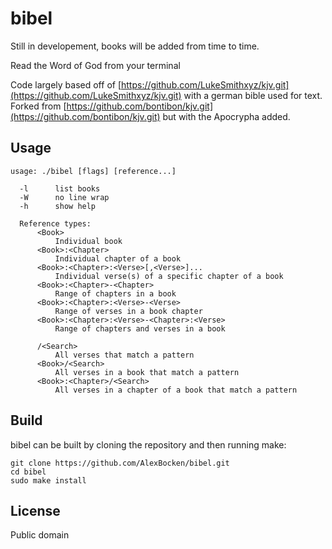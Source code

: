 # bibel

Still in developement, books will be added from time to time.

Read the Word of God from your terminal

Code largely based off of [https://github.com/LukeSmithxyz/kjv.git](https://github.com/LukeSmithxyz/kjv.git)
with a german bible used for text.
Forked from [https://github.com/bontibon/kjv.git](https://github.com/bontibon/kjv.git) but with the Apocrypha added.


## Usage

    usage: ./bibel [flags] [reference...]

      -l      list books
      -W      no line wrap
      -h      show help

      Reference types:
          <Book>
              Individual book
          <Book>:<Chapter>
              Individual chapter of a book
          <Book>:<Chapter>:<Verse>[,<Verse>]...
              Individual verse(s) of a specific chapter of a book
          <Book>:<Chapter>-<Chapter>
              Range of chapters in a book
          <Book>:<Chapter>:<Verse>-<Verse>
              Range of verses in a book chapter
          <Book>:<Chapter>:<Verse>-<Chapter>:<Verse>
              Range of chapters and verses in a book

          /<Search>
              All verses that match a pattern
          <Book>/<Search>
              All verses in a book that match a pattern
          <Book>:<Chapter>/<Search>
              All verses in a chapter of a book that match a pattern

## Build

bibel can be built by cloning the repository and then running make:

    git clone https://github.com/AlexBocken/bibel.git
    cd bibel
    sudo make install

## License

Public domain
